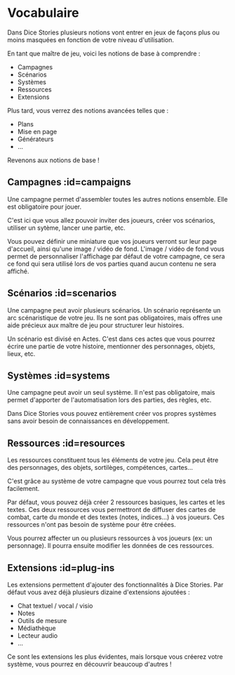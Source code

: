# Vocabulaire

Dans Dice Stories plusieurs notions vont entrer en jeux de façons plus ou moins masquées en fonction de votre niveau d'utilisation.

En tant que maître de jeu, voici les notions de base à comprendre :

- Campagnes
- Scénarios
- Systèmes
- Ressources
- Extensions

Plus tard, vous verrez des notions avancées telles que :

- Plans
- Mise en page
- Générateurs
- ...

Revenons aux notions de base !

## Campagnes :id=campaigns

Une campagne permet d'assembler toutes les autres notions ensemble. Elle est obligatoire pour jouer.

C'est ici que vous allez pouvoir inviter des joueurs, créer vos scénarios, utiliser un sytème, lancer une partie, etc.

Vous pouvez définir une miniature que vos joueurs verront sur leur page d'accueil, ainsi qu'une image / vidéo de fond. L'image / vidéo de fond vous permet de personnaliser l'affichage par défaut de votre campagne, ce sera ce fond qui sera utilisé lors de vos parties quand aucun contenu ne sera affiché.

## Scénarios :id=scenarios

Une campagne peut avoir plusieurs scénarios. Un scénario représente un arc scénaristique de votre jeu. Ils ne sont pas obligatoires, mais offres une aide précieux aux maître de jeu pour structurer leur histoires.

Un scénario est divisé en Actes. C'est dans ces actes que vous pourrez écrire une partie de votre histoire, mentionner des personnages, objets, lieux, etc.

## Systèmes :id=systems

Une campagne peut avoir un seul système. Il n'est pas obligatoire, mais permet d'apporter de l'automatisation lors des parties, des règles, etc.

Dans Dice Stories vous pouvez entièrement créer vos propres systèmes sans avoir besoin de connaissances en développement.

## Ressources :id=resources

Les ressources constituent tous les éléments de votre jeu. Cela peut être des personnages, des objets, sortilèges, compétences, cartes...

C'est grâce au système de votre campagne que vous pourrez tout cela très facilement.

Par défaut, vous pouvez déjà créer 2 ressources basiques, les cartes et les textes. Ces deux ressources vous permettront de diffuser des cartes de combat, carte du monde et des textes (notes, indices...) à vos joueurs. Ces ressources n'ont pas besoin de système pour être créées.

Vous pourrez affecter un ou plusieurs ressources à vos joueurs (ex: un personnage). Il pourra ensuite modifier les données de ces ressources.

## Extensions :id=plug-ins

Les extensions permettent d'ajouter des fonctionnalités à Dice Stories. Par défaut vous avez déjà plusieurs dizaine d'extensions ajoutées :

- Chat textuel / vocal / visio
- Notes
- Outils de mesure
- Médiathèque
- Lecteur audio
- ...

Ce sont les extensions les plus évidentes, mais lorsque vous créerez votre système, vous pourrez en découvrir beaucoup d'autres !

